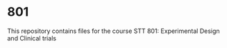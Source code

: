 # 801

This repository contains files for the course STT 801: Experimental Design and Clinical trials
